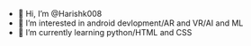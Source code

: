 - 👋 Hi, I’m @Harishk008
- 👀 I’m interested in android devlopment/AR and VR/AI and ML
- 🌱 I’m currently learning python/HTML and CSS


<!---
Harishk008/Harishk008 is a ✨ special ✨ repository because its `README.md` (this file) appears on your GitHub profile.
You can click the Preview link to take a look at your changes.
--->
